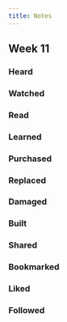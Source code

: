 ```yaml
---
title: Notes
---
```


## Week 11

### Heard

### Watched

### Read

### Learned

### Purchased

### Replaced

### Damaged

### Built

### Shared

### Bookmarked

### Liked

### Followed
